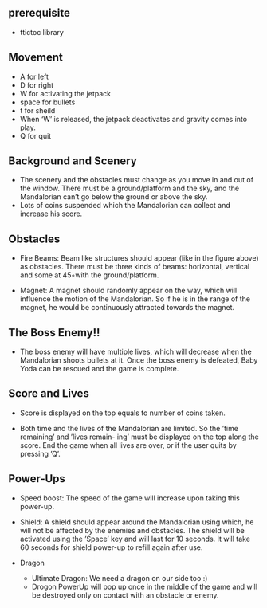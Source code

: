 ## prerequisite
- ttictoc library

## Movement

- A for left
- D for right
- W for activating the jetpack
- space for bullets
-  t for sheild
- When ‘W’ is released, the jetpack deactivates and gravity comes into play.
- Q for quit

## Background and Scenery

- The scenery and the obstacles must change as you move in and out of the window. There must be
    a ground/platform and the sky, and the Mandalorian can’t go below the ground or above the sky.
- Lots of coins suspended which the Mandalorian can collect and increase his score.

## Obstacles 

- Fire Beams: Beam like structures should appear (like in the figure above) as obstacles. There
    must be three kinds of beams: horizontal, vertical and some at 45◦with the ground/platform. 


- Magnet: A magnet should randomly appear on the way, which will influence the motion of the
    Mandalorian. So if he is in the range of the magnet, he would be continuously attracted towards
    the magnet.

## The Boss Enemy!! 

- The boss enemy will have multiple lives, which will decrease when the Mandalorian shoots bullets
    at it. Once the boss enemy is defeated, Baby Yoda can be rescued and the game is complete.

## Score and Lives

- Score is displayed on the top equals to number of coins taken.

- Both time and the lives of the Mandalorian are limited. So the ’time remaining’ and ’lives remain-
    ing’ must be displayed on the top along the score. End the game when all lives are over, or if the
    user quits by pressing ’Q’.

## Power-Ups 

- Speed boost: The speed of the game will increase upon taking this power-up. 
- Shield: A shield should appear around the Mandalorian using which, he will not be affected by
    the enemies and obstacles. The shield will be activated using the ’Space’ key and will last for 10
    seconds. It will take 60 seconds for shield power-up to refill again after use.

- Dragon
    - Ultimate Dragon: We need a dragon on our side too :)
    - Drogon PowerUp will pop up once in the middle of the game and will be destroyed only on
       contact with an obstacle or enemy.
    


